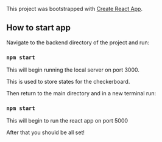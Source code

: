 This project was bootstrapped with [Create React App](https://github.com/facebook/create-react-app).

## How to start app

Navigate to the backend directory of the project and run:

### `npm start`

This will begin running the local server on port 3000.

This is used to store states for the checkerboard.

Then return to the main directory and in a new terminal run:

### `npm start`

This will begin to run the react app on port 5000

After that you should be all set!
